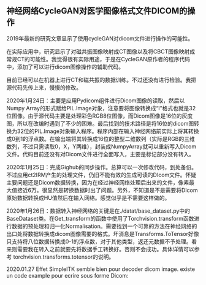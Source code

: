 ## 神经网络CycleGAN对医学图像格式文件DICOM的操作

2019年最新的研究文章显示了使用cycleGAN对dicom文件进行操作的可能性。

在实际应用中，研究显示了对磁共振图像映射成CT图像以及将CBCT图像映射成常规CT的可能性。我觉得很有实际用途，于是在CycleGAN原作者的程序代码中，添加了可以进行dicom图像操作的辅助代码。

目前已经可以在机器上进行CT和磁共振的数据训练。不过还没有进行检验。我把源代码先传上来，慢慢的修改。

2020年1月24日：主要是应用Pydicom组件进行Dicom图像的读取，然后以Numpy Array的形式赋给PIL.Image对象，注意要将图像转换成“I”格式也就是32位图像。由于源代码主要是处理彩色RGB8位图像，而Dicom图像是16位的灰度图，所以在改编时遇到了不少的困难。最后找到的技术路径是将16位的dicom图转换为32位的PIL.Image对象输入程序。程序内部在输入神经网络前实际上将其转换成0到1的浮点数。在输出端将其转换成16位的整型二维数列（实际是RGB的三维数列，不过只需读取0，X，Y两维），封装成NumpyArray就可以重新写入Dicom文件。代码目前还没有对Dicom文件进行全面写入，主要是标记部分没有转入。

2020年1月25日：完成Gighub的同步操作。总算可以一次修改代码，到处备份。不过应用ct2IRM产生的处理文件，仍旧不能有效的生成可读的DIcom文件。怀疑主要问题还是Dicom数据转换，因为在经过神经网络处理后出来的文件，像素最大值接近6万。很显然是转换数据时出了问题。另外，不知道是不是需要将DIcom原始数据转换成HU值然后在输入网络。感觉似乎是不需要这样做的。

2020年1月26日：数据转入神经网络的关键是在./datat/base_dataset.py中的BaseDataset类。在Get_transform的函数中使用了Torchvision.transform函数进行数据的预处理和归一化Normalisation。需要找到一个可靠的方法在神经网络的出口处将数据转换成dicom图像需要的格式。坏消息是Transforms.ToTensor好像只支持将八位数据转换成0-1的浮点数，对于其他类型，返还元数据不予处理。看来则需要我在转入之前就要先将数据手工转换好。否则不会成功。具体详情可以参考 torchvision.transforms.totensor的说明。

2020.01.27 Effet SimpleITK semble bien pour decoder dicom image. existe un code example pour ecrire sous forme Dicom: 
<!--stackedit_data:
eyJoaXN0b3J5IjpbLTkxOTk3NTY4OCw5NjcwODUwOTgsMTM5Nz
kwMzYyM119
-->